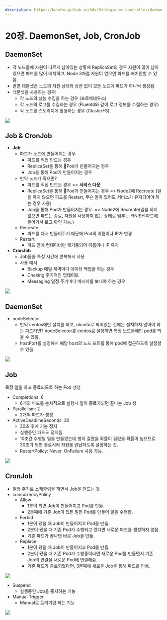 ```yaml
---
description: https://kubetm.github.io/k8s/04-beginner-controller/daemonset/
---
```


# 20장. DaemonSet, Job, CronJob

## DaemonSet

* 각 노드들에 자원이 다르게 남아있는 상황에 ReplicaSet의 경우 자원이 많이 남아있으면 파드를 많이 배치하고, Node 3처럼 자원이 없으면 파드를 배치안할 수 있음.
* 반면 데몬셋은 노드의 자원 상태와 상관 없이 모든 노드에 파드가 하나씩 생성됨.
* 데몬셋을 사용하는 경우) 
  * 각 노드의 성능 수집을 하는 경우 (프로메테우스)
  * 각 노드의 로그를 수집하는 경우 (Fluentd와 같이 로그 정보를 수집하는 경우)
  * 각 노드를 스토리지에 활용하는 경우 (GlusterFS)

![](<../../.gitbook/assets/image (65).png>)

## Job & CronJob

* **Job**
  * 파드가 노드에 만들어지는 경우
    * 파드를 직접 만드는 경우
    * ReplicaSet을 통해 Pod가 만들어지는 경우
    * Job을 통해 Pod가 만들어지는 경우
  * 만약 노드가 죽으면?
    * 파드를 직접 만드는 경우 => **서비스 다운**
    * ReplicaSet을 통해 Pod가 만들어지는 경우 => Node2에 Recreate (일을 하지 않으면 파드를 Restart, 무슨 일이 있어도 서비스가 유지되어야 하는 경우 사용)
    * Job을 통해 Pod가 만들어지는 경우. => Node2에 Recreate(일을 하지 않으면 파드는 종료, 자원을 사용하지 않는 상태로 멈추는 FINISH 파드에 들어가서 로그 확인 가능.)
  * Recreate
    * 파드를 다시 만들어주기 때문에 Pod의 이름이나 IP가 변경
  * Restart
    * 파드 안에 컨테이너만 재기동되어 이름이나 IP 유지
* **CronJob**
  * Job들을 특정 시간에 반복해서 사용
  * 사용 예시
    * Backup 매일 새벽마다 데이터 백업을 하는 경우
    * Cheking 주기적인 업데이트 
    * Messaging 일정 주기마다 메시지를 보내야 하는 경우

![](<../../.gitbook/assets/image (64).png>)

## DaemonSet

* nodeSelector
  * 만약 centos에만 설치를 하고, ubuntu로 되어있는 것에는 설치하지 않아야 하는 파드라면? nodeSelector를 centos로 설정하면 특정 노드들에만 pod를 띄울 수 있음.
  * hostPort를 설정해서 해당 host의 노드 포트를 통해 pod에 접근하도록 설정할 수 있음.

![](<../../.gitbook/assets/image (87).png>)

## Job

특정 일을 하고 종료되도록 하는 Pod 생성

* Completions: 6
  * 6개의 파드를 순차적으로 실행시 일이 종료가되면 끝나는 Job 생
*  Parallelism: 2
  * 2개씩 파드가 생성
* ActiveDeadlineSeconds: 30
  * 30초 후에 기능 정지
  * 실행중인 파드도 정지됨. 
  * 10초간 수행될 일을 만들었는데 행이 걸렸을 확률이 걸렸을 확률이 높으므로 30초가 되면 종료시켜 자원을 반납하도록 설정하는 것.
  * RestartPolicy: Never, OnFailure 사용 가능.

![](<../../.gitbook/assets/image (89).png>)

## CronJob

* 일정 주기로 스케줄링을 하면서 Job을 만드는 것
* concurrencyPolicy
  * Allow
    * 1분이 되면 Job이 만들어지고 Pod를 만듦.
    * 2분째에 기존 Job이 있든 말든 Pod를 만들어 일을 수행함.
  * Forbid
    * 1분이 됐을 때 Job이 만들어지고 Pod를 만듦.
    * 2분이 됐을 때 기존 Pod가 수행되고 있다면 새로운 파드를 생성하지 않음.
    * 기존 파드가 끝나면 바로 Job을 만듦.
  * Replace
    * 1분이 됐을 때 Job이 만들어지고 Pod를 만듦.
    * 2분이 됐을 때 기존 Pod가 수행중이라면 새로운 Pod를 만들면서 기존 Job의 연결을 새로운 Pod에 연결해줌.
    * 기존 파드가 종료되었다면, 3분째에 새로운 Job을 통해 파드를 만듦.

![](<../../.gitbook/assets/image (73).png>)

* Suspend
  * 실행중인 Job을 중지하는 기능
* Manual Trigger
  * Manual로 트리거링 하는 기능

![](<../../.gitbook/assets/image (70).png>)
